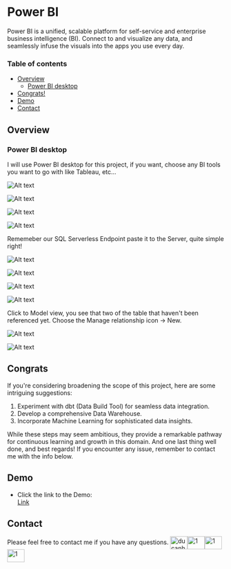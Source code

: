 # Power BI
Power BI is a unified, scalable platform for self-service and enterprise business intelligence (BI). Connect to and visualize any data, and seamlessly infuse the visuals into the apps you use every day.

### Table of contents

* [Overview](#overview)
  * [Power BI desktop](#pwbi-desktop)
* [Congrats!](#congrats)
* [Demo](#demo)
* [Contact](#contact)

## Overview
### Power BI desktop
I will use Power BI desktop for this project, if you want, choose any BI tools you want to go with like Tableau, etc...

![Alt text](image/screen.png)

![Alt text](image/1.png)

![Alt text](image/2.png)

![Alt text](image/3.png)

Rememeber our SQL Serverless Endpoint paste it to the Server, quite simple right!

![Alt text](image/synapse-endpoint.png)

![Alt text](image/4.png)

![Alt text](image/5.png)

![Alt text](image/6.png)

Click to Model view, you see that two of the table that haven't been referenced yet. Choose the Manage relationship icon -> New. 

![Alt text](image/7.png)

![Alt text](image/8.png)

## Congrats
If you're considering broadening the scope of this project, here are some intriguing suggestions:

1. Experiment with dbt (Data Build Tool) for seamless data integration.
2. Develop a comprehensive Data Warehouse.
3. Incorporate Machine Learning for sophisticated data insights.

While these steps may seem ambitious, they provide a remarkable pathway for continuous learning and growth in this domain.
And one last thing well done, and best regards! If you encounter any issue, remember to contact me with the info below.

## Demo
- Click the link to the Demo:  
  [Link](https://www.youtube.com/playlist?list=PLId1IInL1tur3w-5b9-SY1AvyH8lZw7IA)

## Contact
Please feel free to contact me if you have any questions.
<a href="https://ducanh0285@gmail.com" target="blank"><img align="center" src="https://img.icons8.com/color/48/000000/gmail--v2.png" alt="ducanh0285@gmail.com" height="30" width="40" /></a><a href="https://www.facebook.com/ducanh.pp" target="blank"><img align="center" src="https://raw.githubusercontent.com/rahuldkjain/github-profile-readme-generator/master/src/images/icons/Social/facebook.svg" alt="1" height="30" width="40" /></a><a href="https://twitter.com/Ducann02Nguyen" target="blank"><img align="center" src="https://raw.githubusercontent.com/rahuldkjain/github-profile-readme-generator/master/src/images/icons/Social/twitter.svg" alt="1" height="30" width="40" /></a><a href="https://www.linkedin.com/in/ducanhnt/" target="blank"><img align="center" src="https://raw.githubusercontent.com/rahuldkjain/github-profile-readme-generator/master/src/images/icons/Social/linked-in-alt.svg" alt="1" height="30" width="40" /></a>
